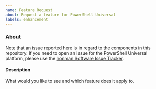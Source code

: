 ```yaml
---
name: Feature Request
about: Request a feature for PowerShell Universal
labels: enhancement
---
```


### About 

Note that an issue reported here is in regard to the components in this repository. If you need to open an issue for the PowerShell Universal platform, please use the [Ironman Software Issue Tracker](https://github.com/ironmansoftware.com).

#### Description

What would you like to see and which feature does it apply to. 
